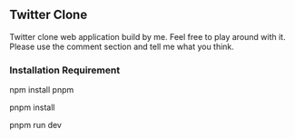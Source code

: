 ## Twitter Clone

Twitter clone web application build by me. Feel free to play around with it. Please use the comment section and tell me what you think.

### Installation Requirement

npm install pnpm

pnpm install

pnpm run dev
